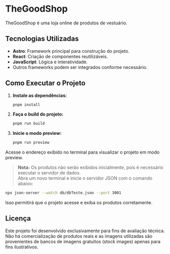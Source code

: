 # TheGoodShop

TheGoodShop é uma loja online de produtos de vestuário.

## Tecnologias Utilizadas

- **Astro**: Framework principal para construção do projeto.
- **React**: Criação de componentes reutilizáveis.
- **JavaScript**: Lógica e interatividade.
- Outros frameworks podem ser integrados conforme necessário.

## Como Executar o Projeto

1. **Instale as dependências:**

   ```bash
   pnpm install
   ```

2. **Faça o build do projeto:**

   ```bash
   pnpm run build
   ```

3. **Inicie o modo preview:**
   ```bash
   pnpm run preview
   ```

Acesse o endereço exibido no terminal para visualizar o projeto em modo preview.

> **Nota:** Os produtos não serão exibidos inicialmente, pois é necessário executar o servidor de dados.  
> Abra um novo terminal e inicie o servidor JSON com o comando abaixo:

```bash
npx json-server --watch db/dbTeste.json --port 3001
```

Isso permitirá que o projeto acesse e exiba os produtos corretamente.

## Licença

Este projeto foi desenvolvido exclusivamente para fins de avaliação técnica. Não há comercialização de produtos reais e as imagens utilizadas são provenientes de bancos de imagens gratuitos (stock images) apenas para fins ilustrativos.
